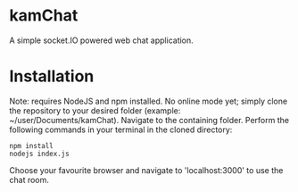 # kamChat
A simple socket.IO powered web chat application.

# Installation
Note: requires NodeJS and npm installed.
No online mode yet; simply clone the repository to your desired folder (example: ~/user/Documents/kamChat). Navigate to the containing folder.
Perform the following commands in your terminal in the cloned directory:
```
npm install 
nodejs index.js
```
Choose your favourite browser and navigate to 'localhost:3000' to use the chat room.
